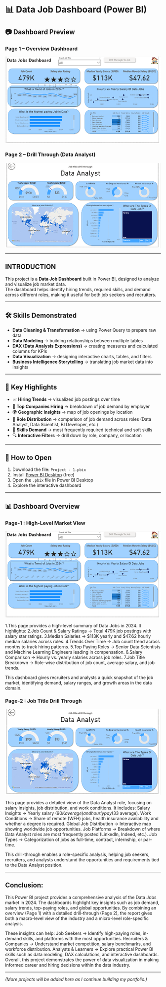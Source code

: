 # 📊 Data Job Dashboard (Power BI)

## 📷 Dashboard Preview

### Page 1 – Overview Dashboard
![Data Jobs Dashboard - Page 1](./PowerBI/Project%20-1%20page-1.png)

### Page 2 – Drill Through (Data Analyst)
![Data Jobs Dashboard - Page 2](./PowerBI/Project-1%20page-2.png)

---

## INTRODUCTION 
This project is a **Data Job Dashboard** built in Power BI, designed to analyze and visualize job market data.  
The dashboard helps identify hiring trends, required skills, and demand across different roles, making it useful for both job seekers and recruiters.  

---

## 🛠 Skills Demonstrated
- **Data Cleaning & Transformation** → using Power Query to prepare raw data  
- **Data Modeling** → building relationships between multiple tables  
- **DAX (Data Analysis Expressions)** → creating measures and calculated columns for KPIs  
- **Data Visualization** → designing interactive charts, tables, and filters  
- **Business Intelligence Storytelling** → translating job market data into insights  

---

## 🌟 Key Highlights
- 📈 **Hiring Trends** → visualized job postings over time  
- 🏢 **Top Companies Hiring** → breakdown of job demand by employer  
- 🌍 **Geographic Insights** → map of job openings by location  
- 💼 **Role Distribution** → comparison of job demand across roles (Data Analyst, Data Scientist, BI Developer, etc.)  
- 🧩 **Skills Demand** → most frequently required technical and soft skills  
- 🔍 **Interactive Filters** → drill down by role, company, or location  

---

## 📌 How to Open
1. Download the file: `Project - 1.pbix`  
2. Install [Power BI Desktop](https://powerbi.microsoft.com/desktop/) (free)  
3. Open the `.pbix` file in Power BI Desktop  
4. Explore the interactive dashboard  


---

##  📊 Dashboard Overview

### Page-1 : High-Level Market View

![Data Jobs Dashboard - Page 1](./PowerBI/Project%20-1%20page-1.png)

1.This page provides a high-level summary of Data Jobs in 2024. It highlights:
2.Job Count & Salary Ratings → Total 479K job postings with salary star ratings.
3.Median Salaries → $113K yearly and $47.62 hourly median salaries across roles.
4.Trends Over Time → Job count trend across months to track hiring patterns.
5.Top Paying Roles → Senior Data Scientists and Machine Learning Engineers leading in compensation.
6.Salary Comparison → Hourly vs. yearly salaries across job roles.
7.Job Title Breakdown → Role-wise distribution of job count, average salary, and job trends.

This dashboard gives recruiters and analysts a quick snapshot of the job market, identifying demand, salary ranges, and growth areas    in the data domain.

### Page-2 : Job Title Drill Through

![Data Jobs Dashboard - Page 2](./PowerBI/Project-1%20page-2.png)

This page provides a detailed view of the Data Analyst role, focusing on salary insights, job distribution, and work conditions. It includes:
Salary Insights → Yearly salary ($90K average) and hourly pay ($33 average).
Work Conditions → Share of remote (WFH) jobs, health insurance availability and whether a degree is required.
Global Job Distribution → Interactive map showing worldwide job opportunities.
Job Platforms → Breakdown of where Data Analyst roles are most frequently posted (LinkedIn, Indeed, etc.).
Job Types → Categorization of jobs as full-time, contract, internship, or par-time.

This drill-through enables a role-specific analysis, helping job seekers, recruiters, and analysts understand the opportunities and requirements tied to the Data Analyst position.


---

## Conclusion:

This Power BI project provides a comprehensive analysis of the Data Jobs market in 2024. The dashboards highlight key insights such as job demand, salary trends, top-paying roles, and global opportunities. By combining an overview (Page 1) with a detailed drill-through (Page 2), the report gives both a macro-level view of the industry and a micro-level role-specific analysis.

These insights can help:
Job Seekers → Identify high-paying roles, in-demand skills, and platforms with the most opportunities.
Recruiters & Companies → Understand market competition, salary benchmarks, and workforce distribution.
Analysts & Learners → Explore practical Power BI skills such as data modeling, DAX calculations, and interactive dashboards.
Overall, this project demonstrates the power of data visualization in making informed career and hiring decisions within the data industry.


---
*(More projects will be added here as I continue building my portfolio.)*




